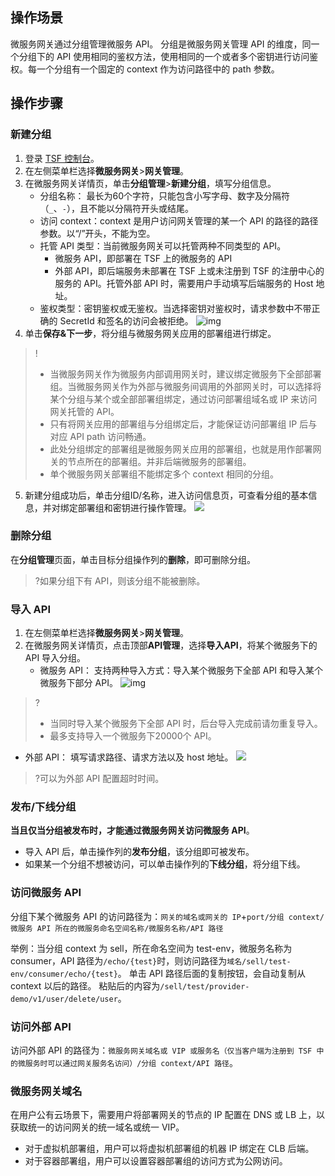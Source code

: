 ## 操作场景

微服务网关通过分组管理微服务 API。
分组是微服务网关管理 API 的维度，同一个分组下的 API 使用相同的鉴权方法，使用相同的一个或者多个密钥进行访问鉴权。每一个分组有一个固定的 context 作为访问路径中的 path 参数。

## 操作步骤

### 新建分组

1. 登录 [TSF 控制台](https://console.cloud.tencent.com/tsf)。
2. 在左侧菜单栏选择**微服务网关**>**网关管理**。
3. 在微服务网关详情页，单击**分组管理**>**新建分组**，填写分组信息。
   - 分组名称： 最长为60个字符，只能包含小写字母、数字及分隔符（`_`、`-`），且不能以分隔符开头或结尾。
   - 访问 context：context 是用户访问网关管理的某一个 API 的路径的路径参数。以“/”开头，不能为空。
   - 托管 API 类型：当前微服务网关可以托管两种不同类型的 API。
     - 微服务 API，即部署在 TSF 上的微服务的 API
     - 外部 API，即后端服务未部署在 TSF 上或未注册到 TSF 的注册中心的服务的 API。托管外部 API 时，需要用户手动填写后端服务的 Host 地址。
   - 鉴权类型：密钥鉴权或无鉴权。当选择密钥对鉴权时，请求参数中不带正确的 SecretId 和签名的访问会被拒绝。
     ![img](https://main.qcloudimg.com/raw/33cc0528f70cd14073346e6f78fa8ef4.png)
4. 单击**保存&下一步**，将分组与微服务网关应用的部署组进行绑定。
> !
> - 当微服务网关作为微服务内部调用网关时，建议绑定微服务下全部部署组。当微服务网关作为外部与微服务间调用的外部网关时，可以选择将某个分组与某个或全部部署组绑定，通过访问部署组域名或 IP 来访问网关托管的 API。
> - 只有将网关应用的部署组与分组绑定后，才能保证访问部署组 IP 后与对应 API path 访问畅通。
> - 此处分组绑定的部署组是微服务网关应用的部署组，也就是用作部署网关的节点所在的部署组。并非后端微服务的部署组。
> - 单个微服务网关部署组不能绑定多个 context 相同的分组。
5. 新建分组成功后，单击分组ID/名称，进入访问信息页，可查看分组的基本信息，并对绑定部署组和密钥进行操作管理。
   ![](https://main.qcloudimg.com/raw/46f1f65d42ead9177371fa1e5d504c4b.png)

### 删除分组

在**分组管理**页面，单击目标分组操作列的**删除**，即可删除分组。

> ?如果分组下有 API，则该分组不能被删除。

### 导入 API

1. 在左侧菜单栏选择**微服务网关**>**网关管理**。
2. 在微服务网关详情页，点击顶部**API管理**，选择**导入API**，将某个微服务下的 API 导入分组。
   - 微服务 API：
     支持两种导入方式：导入某个微服务下全部 API 和导入某个微服务下部分 API。
     ![img](https://main.qcloudimg.com/raw/b39baf469e0fcfad66f4cd7346a13a94.png)
> ?
> - 当同时导入某个微服务下全部 API 时，后台导入完成前请勿重复导入。
> - 最多支持导入一个微服务下20000个 API。

   - 外部 API：
     填写请求路径、请求方法以及 host 地址。
		![](https://qcloudimg.tencent-cloud.cn/raw/f121dddff37d016951106cecc48ba2e3.png)
>?可以为外部 API 配置超时时间。

### 发布/下线分组

**当且仅当分组被发布时，才能通过微服务网关访问微服务 API**。

- 导入 API 后，单击操作列的**发布分组**，该分组即可被发布。
- 如果某一个分组不想被访问，可以单击操作列的**下线分组**，将分组下线。

### 访问微服务 API

分组下某个微服务 API 的访问路径为：`网关的域名或网关的 IP`+`port/分组 context/微服务 API 所在的微服务命名空间名称/微服务名称/API 路径`

举例：当分组 context 为 sell，所在命名空间为 test-env，微服务名称为 consumer，API 路径为`/echo/{test}`时，则访问路径为`域名/sell/test-env/consumer/echo/{test}`。
单击 API 路径后面的复制按钮，会自动复制从 context 以后的路径。
粘贴后的内容为`/sell/test/provider-demo/v1/user/delete/user`。

### 访问外部 API

访问外部 API 的路径为：`微服务网关域名或 VIP 或服务名（仅当客户端为注册到 TSF 中的微服务时可以通过网关服务名访问）/分组 context/API 路径`。

### 微服务网关域名

在用户公有云场景下，需要用户将部署网关的节点的 IP 配置在 DNS 或 LB 上，以获取统一的访问网关的统一域名或统一 VIP。

- 对于虚拟机部署组，用户可以将虚拟机部署组的机器 IP 绑定在 CLB 后端。
- 对于容器部署组，用户可以设置容器部署组的访问方式为公网访问。
